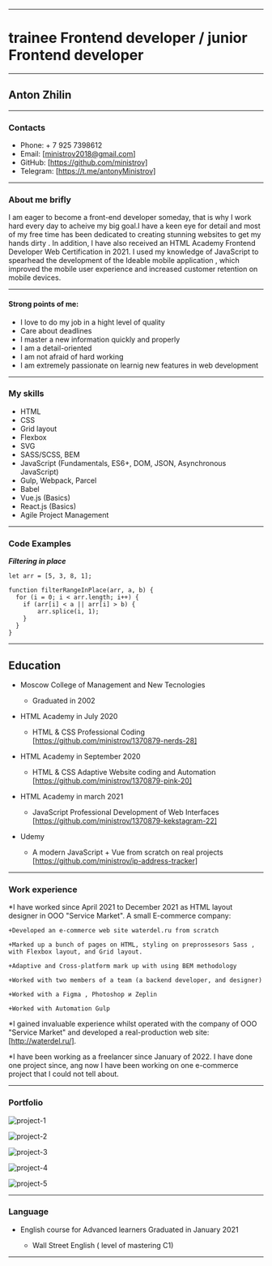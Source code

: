 
---

# trainee Frontend developer / junior Frontend developer

---

## Anton Zhilin

---

### Contacts

* Phone: + 7 925 7398612
* Email: [ministrov2018@gmail.com]
* GitHub: [https://github.com/ministrov]
* Telegram: [https://t.me/antonyMinistrov]

---

### About me brifly


I am eager to become a front-end developer someday, that is why I work hard every day to acheive my big goal.I have a keen eye for detail and most of my free time has been dedicated to creating stunning websites to get my hands dirty . In addition, I have also received an HTML Academy Frontend Developer Web Certification in 2021. I used my knowledge of JavaScript to spearhead the development of the Ideable mobile application , which improved the mobile user experience and increased customer retention on mobile devices.

---

#### Strong points of me:

* I love to do my job in a hight level of quality
* Care about deadlines
* I master a new information quickly and properly
* I am a  detail-oriented
* I am not afraid of hard working
* I am extremely passionate on learnig new features in web development

---

### My skills

* HTML
* CSS
* Grid layout
* Flexbox
* SVG
* SASS/SCSS, BEM
* JavaScript (Fundamentals, ES6+, DOM, JSON, Asynchronous JavaScript)
* Gulp, Webpack, Parcel
* Babel
* Vue.js (Basics)
* React.js (Basics)
* Agile Project Management

---

### Code Examples

***Filtering in place***

```
let arr = [5, 3, 8, 1];

function filterRangeInPlace(arr, a, b) {
  for (i = 0; i < arr.length; i++) {
    if (arr[i] < a || arr[i] > b) {
        arr.splice(i, 1);
    }
  }
}

```

---

## Education

* Moscow College of Management and New Tecnologies
  + Graduated in 2002

* HTML Academy in July 2020
  + HTML & CSS Professional Coding
  [https://github.com/ministrov/1370879-nerds-28]

* HTML Academy in September 2020
  + HTML & CSS Adaptive Website coding and Automation
  [https://github.com/ministrov/1370879-pink-20]


* HTML Academy in march 2021
  + JavaScript Professional Development of Web Interfaces
  [https://github.com/ministrov/1370879-kekstagram-22]

* Udemy
  + A modern JavaScript + Vue from scratch on real projects
  [https://github.com/ministrov/ip-address-tracker]


---

### Work experience

*I have worked since April 2021 to December 2021 as HTML layout designer in ООО "Service Market".
A small E-commerce company:

    +Developed an e-commerce web site waterdel.ru from scratch

    +Marked up a bunch of pages on HTML, styling on preprossesors Sass , with Flexbox layout, and Grid layout.

    +Adaptive and Cross-platform mark up with using BEM methodology

    +Worked with two members of a team (a backend developer, and designer)

    +Worked with a Figma , Photoshop и Zeplin

    +Worked with Automation Gulp

*I gained invaluable experience whilst operated with the company of ООО "Service Market" and developed a real-production web site: [http://waterdel.ru/].


*I have been working as a freelancer since January of 2022. I have done one project since, ang now I have been working on one e-commerce project that I could not tell about.

---

### Portfolio

![project-1](/img/project-1.jpg "project-1")

![project-2](/img/project-2.jpg "project-2")

![project-3](/img/project-3.jpg "project-3")

![project-4](/img/project-4.jpg "project-4")

![project-5](/img/project-5.jpg "project-5")

---

### Language


* English course for Advanced learners Graduated in January 2021

    + Wall Street English ( level of mastering C1)

---

